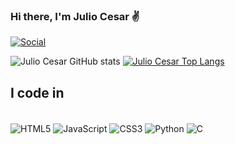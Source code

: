 ### Hi there, I'm Julio Cesar ✌️

[![Social](https://img.shields.io/badge/LinkedIn-0077B5?style=for-the-badge&logo=linkedin&logoColor=white)](https://www.linkedin.com/in/juliocesarsantos/)

![Julio Cesar GitHub stats](https://github-readme-stats.vercel.app/api?username=JulioCesarSantosdv&show_icons=true&theme=tokyonight)
[![Julio Cesar Top Langs](https://github-readme-stats.vercel.app/api/top-langs/?username=JulioCesarSantosdv&layout=compact)](https://github.com/anuraghazra/github-readme-stats)
## I code in
<div style="display:inline_block"><br>
  <img align="center" alt="HTML5" src="https://img.shields.io/badge/HTML5-E34F26?style=for-the-badge&logo=html5&logoColor=white"/>
  <img align="center" alt="JavaScript" src="https://img.shields.io/badge/JavaScript-F7DF1E?style=for-the-badge&logo=javascript&logoColor=black"/>
  <img align="center" alt="CSS3" src="https://img.shields.io/badge/CSS3-1572B6?style=for-the-badge&logo=css3&logoColor=white"/>
  <img align="center" alt="Python" src="https://img.shields.io/badge/Python-14354C?style=for-the-badge&logo=python&logoColor=white"/>
  <img align="center" alt="C" src="https://img.shields.io/badge/C-00599C?style=for-the-badge&logo=c&logoColor=white"/>
</div></br>





